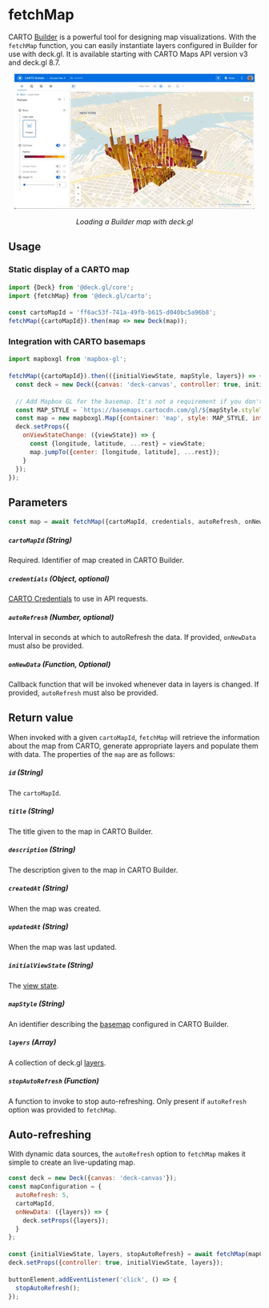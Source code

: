 # fetchMap

CARTO [Builder](https://carto.com/builder/) is a powerful tool for designing map visualizations. With the `fetchMap` function, you can easily instantiate layers configured in Builder for use with deck.gl. It is available starting with CARTO Maps API version v3 and deck.gl 8.7.

<div align="center">
  <div>
    <img src="https://raw.githubusercontent.com/visgl/deck.gl-data/master/images/docs/fetch-map.gif" />
    <p><i>Loading a Builder map with deck.gl</i></p>
  </div>
</div>

## Usage

### Static display of a CARTO map

```js
import {Deck} from '@deck.gl/core';
import {fetchMap} from '@deck.gl/carto';

const cartoMapId = 'ff6ac53f-741a-49fb-b615-d040bc5a96b8';
fetchMap({cartoMapId}).then(map => new Deck(map));
```

### Integration with CARTO basemaps

```js
import mapboxgl from 'mapbox-gl';

fetchMap({cartoMapId}).then(({initialViewState, mapStyle, layers}) => {
  const deck = new Deck({canvas: 'deck-canvas', controller: true, initialViewState, layers});

  // Add Mapbox GL for the basemap. It's not a requirement if you don't need a basemap.
  const MAP_STYLE = `https://basemaps.cartocdn.com/gl/${mapStyle.styleType}-gl-style/style.json`;
  const map = new mapboxgl.Map({container: 'map', style: MAP_STYLE, interactive: false});
  deck.setProps({
    onViewStateChange: ({viewState}) => {
      const {longitude, latitude, ...rest} = viewState;
      map.jumpTo({center: [longitude, latitude], ...rest});
    }
  });
});
```

## Parameters

```js
const map = await fetchMap({cartoMapId, credentials, autoRefresh, onNewData});
```

##### `cartoMapId` (String) 

Required. Identifier of map created in CARTO Builder. 

##### `credentials` (Object, optional)

[CARTO Credentials](/docs/api-reference/carto/overview.md#carto-credentials) to use in API requests.

##### `autoRefresh` (Number, optional)

Interval in seconds at which to autoRefresh the data. If provided, `onNewData` must also be provided.

##### `onNewData` (Function, Optional)

Callback function that will be invoked whenever data in layers is changed. If provided, `autoRefresh` must also be provided.

## Return value

When invoked with a given `cartoMapId`, `fetchMap` will retrieve the information about the map from CARTO, generate appropriate layers and populate them with data. The properties of the `map` are as follows:

##### `id` (String)

The `cartoMapId`.

##### `title` (String)

The title given to the map in CARTO Builder.

##### `description` (String)

The description given to the map in CARTO Builder.

##### `createdAt` (String)

When the map was created.

##### `updatedAt` (String)

When the map was last updated.

##### `initialViewState` (String)

The [view state](docs/developer-guide/views.md#view-state).

##### `mapStyle` (String)

An identifier describing the [basemap](docs/api-reference/carto/basemap.md#supported-basemaps) configured in CARTO Builder.

##### `layers` (Array)

A collection of deck.gl [layers](docs/api-reference/layers.md).
  
##### `stopAutoRefresh` (Function)

A function to invoke to stop auto-refreshing. Only present if `autoRefresh` option was provided to `fetchMap`.

## Auto-refreshing

With dynamic data sources, the `autoRefresh` option to `fetchMap` makes it simple to create an live-updating map.

```js
const deck = new Deck({canvas: 'deck-canvas'});
const mapConfiguration = {
  autoRefresh: 5,
  cartoMapId,
  onNewData: ({layers}) => {
    deck.setProps({layers});
  }
};

const {initialViewState, layers, stopAutoRefresh} = await fetchMap(mapConfiguration);
deck.setProps({controller: true, initialViewState, layers});

buttonElement.addEventListener('click', () => {
  stopAutoRefresh();
});
```
